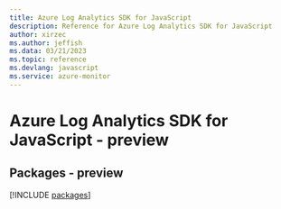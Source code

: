 ```yaml
---
title: Azure Log Analytics SDK for JavaScript
description: Reference for Azure Log Analytics SDK for JavaScript
author: xirzec
ms.author: jeffish
ms.data: 03/21/2023
ms.topic: reference
ms.devlang: javascript
ms.service: azure-monitor
---
```

# Azure Log Analytics SDK for JavaScript - preview
## Packages - preview
[!INCLUDE [packages](log-analytics-index.md)]